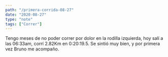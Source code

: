```yaml
---
path: "/primera-corrida-08-27"
date: "2020-08-27"
type: "note"
tags: ["Correr"]
---
```


Tengo meses de no poder correr por dolor en la rodilla izquierda, hoy salí a las 06:33am, corrí 2.82Km en 0:20:19.5. Se sintió muy bien, y por primera vez Bruno me acompaño.